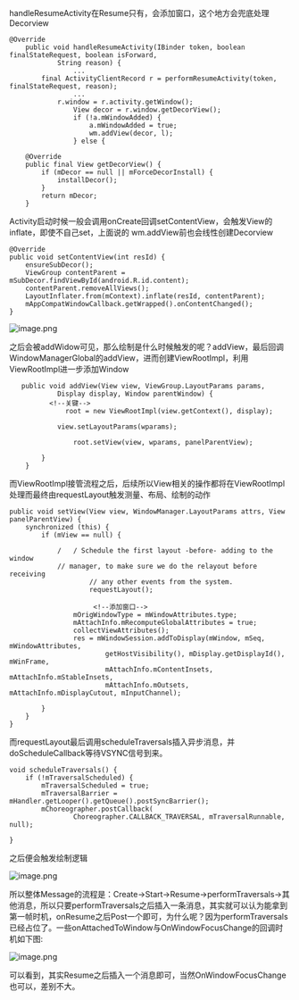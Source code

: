 
handleResumeActivity在Resume只有，会添加窗口，这个地方会兜底处理Decorview    
    
	@Override
	    public void handleResumeActivity(IBinder token, boolean finalStateRequest, boolean isForward,
	            String reason) {
	 				...
	        final ActivityClientRecord r = performResumeActivity(token, finalStateRequest, reason);
	         		...
	          	r.window = r.activity.getWindow();
            		View decor = r.window.getDecorView();
	                if (!a.mWindowAdded) {
	                    a.mWindowAdded = true;
	                    wm.addView(decor, l);
	                } else {
	                   
	    @Override
	    public final View getDecorView() {
	        if (mDecor == null || mForceDecorInstall) {
	            installDecor();
	        }
	        return mDecor;
	    }
	    
	    
Activity启动时候一般会调用onCreate回调setContentView，会触发View的inflate，即使不自己set，上面说的 wm.addView前也会线性创建Decorview

    @Override
    public void setContentView(int resId) {
        ensureSubDecor();
        ViewGroup contentParent = mSubDecor.findViewById(android.R.id.content);
        contentParent.removeAllViews();
        LayoutInflater.from(mContext).inflate(resId, contentParent);
        mAppCompatWindowCallback.getWrapped().onContentChanged();
    }
	    
	    
![image.png](https://p3-juejin.byteimg.com/tos-cn-i-k3u1fbpfcp/25c4129b2cf448b78aaf7ff021c1392c~tplv-k3u1fbpfcp-watermark.image?)


之后会被addWidow可见，那么绘制是什么时候触发的呢？addView，最后回调WindowManagerGlobal的addView，进而创建ViewRootImpl，利用ViewRootImpl进一步添加Window

	   public void addView(View view, ViewGroup.LayoutParams params,
	            Display display, Window parentWindow) {
	          <!--关键-->
	      	      root = new ViewRootImpl(view.getContext(), display);
	
	            view.setLayoutParams(wparams);
  
	                root.setView(view, wparams, panelParentView);
	     
	        }
	    }

而ViewRootImpl接管流程之后，后续所以View相关的操作都将在ViewRootImpl处理而最终由requestLayout触发测量、布局、绘制的动作

    public void setView(View view, WindowManager.LayoutParams attrs, View panelParentView) {
        synchronized (this) {
            if (mView == null) {

		  		/	/ Schedule the first layout -before- adding to the window
		       	// manager, to make sure we do the relayout before receiving
		                // any other events from the system.
		                requestLayout();
		                
                         <!--添加窗口-->      
                    mOrigWindowType = mWindowAttributes.type;
                    mAttachInfo.mRecomputeGlobalAttributes = true;
                    collectViewAttributes();
                    res = mWindowSession.addToDisplay(mWindow, mSeq, mWindowAttributes,
                            getHostVisibility(), mDisplay.getDisplayId(), mWinFrame,
                            mAttachInfo.mContentInsets, mAttachInfo.mStableInsets,
                            mAttachInfo.mOutsets, mAttachInfo.mDisplayCutout, mInputChannel);
                 
            }
        }
    }

而requestLayout最后调用scheduleTraversals插入异步消息，并doScheduleCallback等待VSYNC信号到来。

    void scheduleTraversals() {
        if (!mTraversalScheduled) {
            mTraversalScheduled = true;
            mTraversalBarrier = mHandler.getLooper().getQueue().postSyncBarrier();
            mChoreographer.postCallback(
                    Choreographer.CALLBACK_TRAVERSAL, mTraversalRunnable, null);
 
    }
  
 之后便会触发绘制逻辑
    
![image.png](https://p6-juejin.byteimg.com/tos-cn-i-k3u1fbpfcp/f5e66d79ca4b4621addec689f02940c9~tplv-k3u1fbpfcp-watermark.image?)


所以整体Message的流程是：Create->Start->Resume->performTraversals->其他消息，所以只要performTraversals之后插入一条消息，其实就可以认为能拿到第一帧时机，onResume之后Post一个即可，为什么呢？因为performTraversals已经占位了。一些onAttachedToWindow与OnWindowFocusChange的回调时机如下图:

![image.png](https://p9-juejin.byteimg.com/tos-cn-i-k3u1fbpfcp/ba357571e08640808e3193fd009c07ba~tplv-k3u1fbpfcp-watermark.image?)

 
 可以看到，其实Resume之后插入一个消息即可，当然OnWindowFocusChange也可以，差别不大。